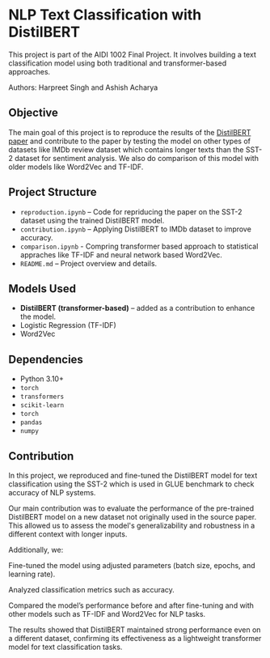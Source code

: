 # NLP Text Classification with DistilBERT

This project is part of the AIDI 1002 Final Project. It involves building a text classification model using both traditional and transformer-based approaches.

Authors: Harpreet Singh and Ashish Acharya

## Objective

The main goal of this project is to reproduce the results of the [DistilBERT paper](https://arxiv.org/abs/1910.01108) and contribute to the paper by testing the
model on other types of datasets like IMDb review dataset which contains longer texts than the SST-2 dataset for sentiment analysis. We also do comparison of this model with older models like Word2Vec and TF-IDF.

## Project Structure

- `reproduction.ipynb` – Code for repriducing the paper on the SST-2 dataset using the trained DistilBERT model.
- `contribution.ipynb` – Applying DistilBERT to IMDb dataset to improve accuracy.
- `comparison.ipynb` - Compring transformer based approach to statistical appraches like TF-IDF and neural network based Word2Vec.
- `README.md` – Project overview and details.

## Models Used

- **DistilBERT (transformer-based)** – added as a contribution to enhance the model.
- Logistic Regression (TF-IDF)
- Word2Vec

## Dependencies

- Python 3.10+
- `torch`
- `transformers`
- `scikit-learn`
- `torch`
- `pandas`
- `numpy`

## Contribution

In this project, we reproduced and fine-tuned the DistilBERT model for text classification using the SST-2 which is used in GLUE benchmark to check accuracy of NLP systems.

Our main contribution was to evaluate the performance of the pre-trained DistilBERT model on a new dataset not originally used in the source paper. This allowed us to assess the model's generalizability and robustness in a different context with longer inputs.

Additionally, we:

Fine-tuned the model using adjusted parameters (batch size, epochs, and learning rate).

Analyzed classification metrics such as accuracy.

Compared the model’s performance before and after fine-tuning and with other models such as TF-IDF and Word2Vec for NLP tasks.

The results showed that DistilBERT maintained strong performance even on a different dataset, confirming its effectiveness as a lightweight transformer model for text classification tasks.
